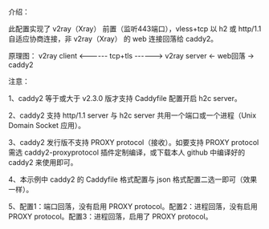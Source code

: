 介绍：

此配置实现了 v2ray（Xray） 前置（监听443端口），vless+tcp 以 h2 或 http/1.1 自适应协商连接，非 v2ray（Xray） 的 web 连接回落给 caddy2。

原理图： v2ray client <------ tcp+tls ------> v2ray server <- web回落 -> caddy2

注意：

1、caddy2 等于或大于 v2.3.0 版才支持 Caddyfile 配置开启 h2c server。

2、caddy2 支持 http/1.1 server 与 h2c server 共用一个端口或一个进程（Unix Domain Socket 应用）。

3、caddy2 发行版不支持 PROXY protocol（接收）。如要支持 PROXY protocol 需选 caddy2-proxyprotocol 插件定制编译，或下载本人 github 中编译好的 caddy2 来使用即可。

4、本示例中 caddy2 的 Caddyfile 格式配置与 json 格式配置二选一即可（效果一样）。

5、配置1：端口回落，没有启用 PROXY protocol。配置2：进程回落，没有启用 PROXY protocol。配置3：进程回落，启用了 PROXY protocol。
